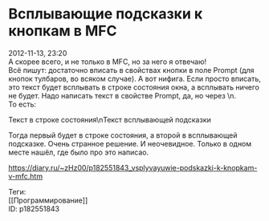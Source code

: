 Всплывающие подсказки к кнопкам в MFC
======================================

   
 2012-11-13, 23:20   
  А скорее всего, и не только в MFC, но за него я отвечаю!   
 Всё пишут: достаточно вписать в свойствах кнопки в поле Prompt (для кнопок тулбаров, во всяком случае). А вот нифига. Если просто вписать, это текст будет всплывать в строке состояния окна, а всплывать ничего не будет. Надо написать текст в свойстве Prompt, да, но через \n.   
 То есть:   
   
 Текст в строке состояния\nТекст всплывающей подсказки   
   
 Тогда первый будет в строке состояния, а второй в всплывающей подсказке. Очень странное решение. И неочевидное. Только в одном месте нашёл, где было про это написао.   
    
 <https://diary.ru/~zHz00/p182551843_vsplyvayuwie-podskazki-k-knopkam-v-mfc.htm>   
   
 Теги:   
 [[Программирование]]   
 ID: p182551843